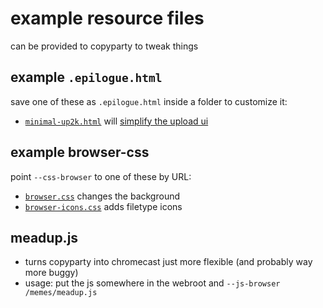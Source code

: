 # example resource files

can be provided to copyparty to tweak things



## example `.epilogue.html`
save one of these as `.epilogue.html` inside a folder to customize it:

* [`minimal-up2k.html`](minimal-up2k.html) will [simplify the upload ui](https://user-images.githubusercontent.com/241032/118311195-dd6ca380-b4ef-11eb-86f3-75a3ff2e1332.png)



## example browser-css
point `--css-browser` to one of these by URL:

* [`browser.css`](browser.css) changes the background
* [`browser-icons.css`](browser-icons.css) adds filetype icons



## meadup.js

* turns copyparty into chromecast just more flexible (and probably way more buggy)
* usage: put the js somewhere in the webroot and `--js-browser /memes/meadup.js`
